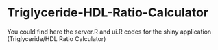Triglyceride-HDL-Ratio-Calculator
=================================

You could find here the server.R and ui.R codes for the shiny application (Triglyceride/HDL Ratio Calculator)
